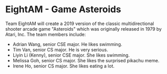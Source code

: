 
# EightAM - Game Asteroids

Team EightAM will create a 2019 version of the classic multidirectional shooter arcade game "Asteroids" which was originally released in 1979 by Atari, Inc. The team members include:

* Adrian Wang, senior CSE major. He likes swimming.
* Tim Van, senior CS major. He is very serious.
* Liyin Li (Kenny), senior CSE major. She likes swimming.
* Melissa Goh, senior CS major. She likes the surprised pikachu meme.
* Irene Ho, senior CS major. She likes eating a lot.


